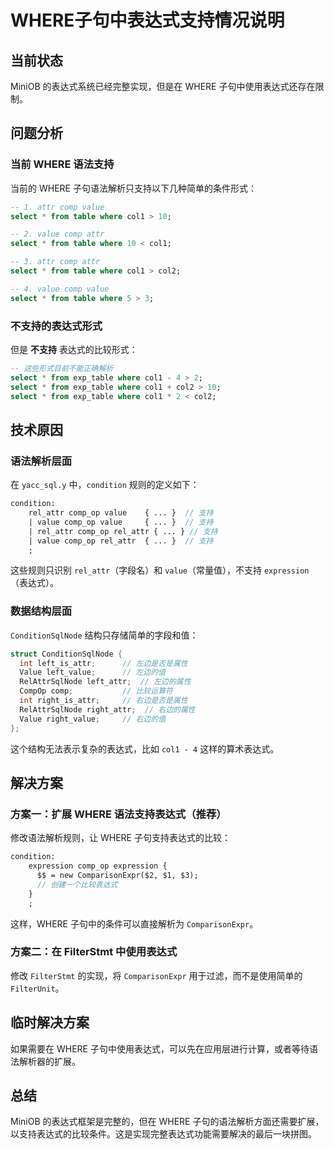# WHERE子句中表达式支持情况说明

## 当前状态

MiniOB 的表达式系统已经完整实现，但是在 WHERE 子句中使用表达式还存在限制。

## 问题分析

### 当前 WHERE 语法支持

当前的 WHERE 子句语法解析只支持以下几种简单的条件形式：

```sql
-- 1. attr comp value
select * from table where col1 > 10;

-- 2. value comp attr  
select * from table where 10 < col1;

-- 3. attr comp attr
select * from table where col1 > col2;

-- 4. value comp value
select * from table where 5 > 3;
```

### 不支持的表达式形式

但是 **不支持** 表达式的比较形式：

```sql
-- 这些形式目前不能正确解析
select * from exp_table where col1 - 4 > 2;
select * from exp_table where col1 + col2 > 10;
select * from exp_table where col1 * 2 < col2;
```

## 技术原因

### 语法解析层面

在 `yacc_sql.y` 中，`condition` 规则的定义如下：

```yacc
condition:
    rel_attr comp_op value    { ... }  // 支持
    | value comp_op value     { ... }  // 支持
    | rel_attr comp_op rel_attr { ... } // 支持
    | value comp_op rel_attr  { ... }  // 支持
    ;
```

这些规则只识别 `rel_attr`（字段名）和 `value`（常量值），不支持 `expression`（表达式）。

### 数据结构层面

`ConditionSqlNode` 结构只存储简单的字段和值：

```cpp
struct ConditionSqlNode {
  int left_is_attr;      // 左边是否是属性
  Value left_value;      // 左边的值
  RelAttrSqlNode left_attr;  // 左边的属性
  CompOp comp;           // 比较运算符
  int right_is_attr;     // 右边是否是属性
  RelAttrSqlNode right_attr;  // 右边的属性
  Value right_value;     // 右边的值
};
```

这个结构无法表示复杂的表达式，比如 `col1 - 4` 这样的算术表达式。

## 解决方案

### 方案一：扩展 WHERE 语法支持表达式（推荐）

修改语法解析规则，让 WHERE 子句支持表达式的比较：

```yacc
condition:
    expression comp_op expression {
      $$ = new ComparisonExpr($2, $1, $3);
      // 创建一个比较表达式
    }
    ;
```

这样，WHERE 子句中的条件可以直接解析为 `ComparisonExpr`。

### 方案二：在 FilterStmt 中使用表达式

修改 `FilterStmt` 的实现，将 `ComparisonExpr` 用于过滤，而不是使用简单的 `FilterUnit`。

## 临时解决方案

如果需要在 WHERE 子句中使用表达式，可以先在应用层进行计算，或者等待语法解析器的扩展。

## 总结

MiniOB 的表达式框架是完整的，但在 WHERE 子句的语法解析方面还需要扩展，以支持表达式的比较条件。这是实现完整表达式功能需要解决的最后一块拼图。
